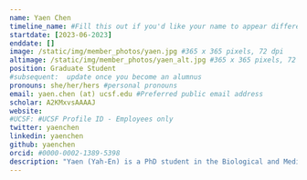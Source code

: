 ```yaml
---
name: Yaen Chen
timeline_name: #Fill this out if you'd like your name to appear differently on the Timeline.
startdate: [2023-06-2023]
enddate: []
image: /static/img/member_photos/yaen.jpg #365 x 365 pixels, 72 dpi
altimage: /static/img/member_photos/yaen_alt.jpg #365 x 365 pixels, 72 dpi
position: Graduate Student
#subsequent:  update once you become an alumnus
pronouns: she/her/hers #personal pronouns
email: yaen.chen (at) ucsf.edu #Preferred public email address
scholar: A2KMxvsAAAAJ
website:
#UCSF: #UCSF Profile ID - Employees only
twitter: yaenchen
linkedin: yaenchen
github: yaenchen
orcid: #0000-0002-1389-5398
description: "Yaen (Yah-En) is a PhD student in the Biological and Medical Informatics program at UCSF. She works on exploring the contributions of Neanderthal introgressed genomic regions in moderns humans and how they affect structural/functional brain phenotypes, along with psychiatric disease risk. Before joining UCSF, she graduated from Northeastern University with a Bachelor's in Behavioral Neuroscience and a minor in Data Science, studied tau biology at AbbVie, and conducted neuroimaging research though Northeastern University's Music, Imaging and Neural Dynamics Laboratory and Massachusetts General Hospital's Eating Disorder Research and Clinical Program. Today, she continues to advocate for diversity in research, increased mental health awareness, and hopes to be a mentor in the spaces she is a part of. Outside of the lab, you can find Yaen being a guest in the Bay Area hip-hop dance community, exploring San Francisco on her bike, playing too much Candy Crush, and crafting."
---
```

